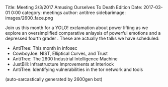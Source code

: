 Title: Meeting 3/3/2017 Amusing Ourselves To Death Edition
Date: 2017-03-01 0:00
category: meetings
author: antitree
sidebarimage: images/2600_face.png

Join us this month for a YOLO! exclamation about power lifting as we
explore an oversimplified comparative anlaysis of powerful emotions and
a depressed fourth grader . These are actually the talks we have
scheduled:

* AntiTree: This month in infosec
* CowboyJoe: NIST, Elliptical Curves, and Trust
* AntiTree: The 2600 Industrial Intelligence Machine
* JustBill: Infrastructure Improvements at Interlock
* AntiTree: Identifying vulnerabilities in the tor network and tools

(auto-sarcastically generated by 2600gen bot)
